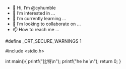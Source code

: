 - 👋 Hi, I’m @cyhumble
- 👀 I’m interested in ...
- 🌱 I’m currently learning ...
- 💞️ I’m looking to collaborate on ...
- 📫 How to reach me ...

<!---
cyhumble/cyhumble is a ✨ special ✨ repository because its `README.md` (this file) appears on your GitHub profile.
You can click the Preview link to take a look at your changes. my first C code.
--->

#define _CRT_SECURE_WARNINGS 1

#include <stdio.h>


int main(){
	printf("比特\n");
	printf("he he \n");
	return 0;
}
